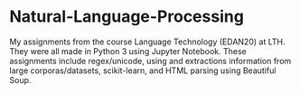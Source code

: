# Natural-Language-Processing

My assignments from the course Language Technology (EDAN20) at LTH. They were all made in Python 3 using Jupyter Notebook. These assignments include regex/unicode, using and extractions information from large corporas/datasets, scikit-learn, and HTML parsing using Beautiful Soup.
